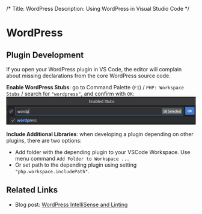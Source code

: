 /*
Title: WordPress
Description: Using WordPress in Visual Studio Code
*/

# WordPress

## Plugin Development

If you open your WordPress plugin in VS Code, the editor will complain about missing declarations from the core WordPress source code.

**Enable WordPress Stubs**: go to Command Palette (`F1`) / `PHP: Workspace Stubs` / search for `"wordpress"`, and confirm with `OK`:
  ![wordpress stubs](wordpress-stubs-image.png)

**Include Additional Libraries**: when developing a plugin depending on other plugins, there are two options:
  
  - Add folder with the depending plugin to your VSCode Workspace. Use menu command `Add Folder to Workspace ...`
  - Or set path to the depending plugin using setting `"php.workspace.includePath"`.

## Related Links

- Blog post: [WordPress IntelliSense and Linting](https://blog.devsense.com/2023/wordpress-intellisense-linting-vscode/)
